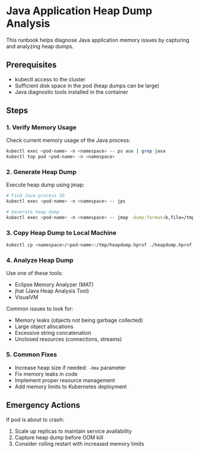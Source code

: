 # Java Application Heap Dump Analysis

This runbook helps diagnose Java application memory issues by capturing and analyzing heap dumps.

## Prerequisites
- kubectl access to the cluster
- Sufficient disk space in the pod (heap dumps can be large)
- Java diagnostic tools installed in the container

## Steps

### 1. Verify Memory Usage
Check current memory usage of the Java process:
```bash
kubectl exec <pod-name> -n <namespace> -- ps aux | grep java
kubectl top pod <pod-name> -n <namespace>
```

### 2. Generate Heap Dump
Execute heap dump using jmap:
```bash
# Find Java process ID
kubectl exec <pod-name> -n <namespace> -- jps

# Generate heap dump
kubectl exec <pod-name> -n <namespace> -- jmap -dump:format=b,file=/tmp/heapdump.hprof <PID>
```

### 3. Copy Heap Dump to Local Machine
```bash
kubectl cp <namespace>/<pod-name>:/tmp/heapdump.hprof ./heapdump.hprof
```

### 4. Analyze Heap Dump
Use one of these tools:
- Eclipse Memory Analyzer (MAT)
- jhat (Java Heap Analysis Tool)
- VisualVM

Common issues to look for:
- Memory leaks (objects not being garbage collected)
- Large object allocations
- Excessive string concatenation
- Unclosed resources (connections, streams)

### 5. Common Fixes
- Increase heap size if needed: `-Xmx` parameter
- Fix memory leaks in code
- Implement proper resource management
- Add memory limits to Kubernetes deployment

## Emergency Actions
If pod is about to crash:
1. Scale up replicas to maintain service availability
2. Capture heap dump before OOM kill
3. Consider rolling restart with increased memory limits
